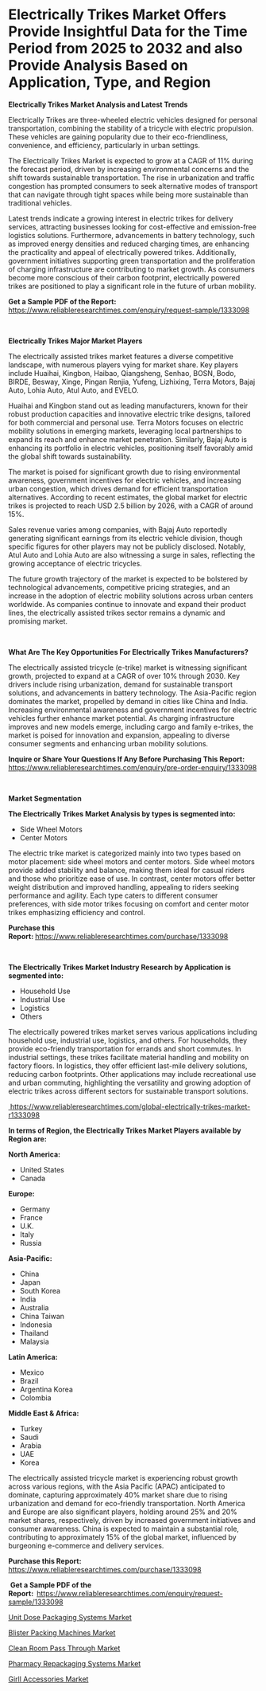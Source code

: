 <p><h1>Electrically Trikes Market Offers Provide Insightful Data for the Time Period from 2025 to 2032 and also Provide Analysis Based on Application, Type, and Region</h1></p><p><strong>Electrically Trikes Market Analysis and Latest Trends</strong></p>
<p><p>Electrically Trikes are three-wheeled electric vehicles designed for personal transportation, combining the stability of a tricycle with electric propulsion. These vehicles are gaining popularity due to their eco-friendliness, convenience, and efficiency, particularly in urban settings. </p><p>The Electrically Trikes Market is expected to grow at a CAGR of 11% during the forecast period, driven by increasing environmental concerns and the shift towards sustainable transportation. The rise in urbanization and traffic congestion has prompted consumers to seek alternative modes of transport that can navigate through tight spaces while being more sustainable than traditional vehicles. </p><p>Latest trends indicate a growing interest in electric trikes for delivery services, attracting businesses looking for cost-effective and emission-free logistics solutions. Furthermore, advancements in battery technology, such as improved energy densities and reduced charging times, are enhancing the practicality and appeal of electrically powered trikes. Additionally, government initiatives supporting green transportation and the proliferation of charging infrastructure are contributing to market growth. As consumers become more conscious of their carbon footprint, electrically powered trikes are positioned to play a significant role in the future of urban mobility.</p></p>
<p><strong>Get a Sample PDF of the Report:&nbsp;</strong> <a href="https://www.reliableresearchtimes.com/enquiry/request-sample/1333098?utm_campaign=2771&utm_medium=2&utm_source=Github&utm_content=ia&utm_term=24032025&utm_id=electrically-trikes">https://www.reliableresearchtimes.com/enquiry/request-sample/1333098</a></p>
<p>&nbsp;</p>
<p><strong>Electrically Trikes Major Market Players</strong></p>
<p><p>The electrically assisted trikes market features a diverse competitive landscape, with numerous players vying for market share. Key players include Huaihai, Kingbon, Haibao, Qiangsheng, Senhao, BOSN, Bodo, BIRDE, Besway, Xinge, Pingan Renjia, Yufeng, Lizhixing, Terra Motors, Bajaj Auto, Lohia Auto, Atul Auto, and EVELO.</p><p>Huaihai and Kingbon stand out as leading manufacturers, known for their robust production capacities and innovative electric trike designs, tailored for both commercial and personal use. Terra Motors focuses on electric mobility solutions in emerging markets, leveraging local partnerships to expand its reach and enhance market penetration. Similarly, Bajaj Auto is enhancing its portfolio in electric vehicles, positioning itself favorably amid the global shift towards sustainability.</p><p>The market is poised for significant growth due to rising environmental awareness, government incentives for electric vehicles, and increasing urban congestion, which drives demand for efficient transportation alternatives. According to recent estimates, the global market for electric trikes is projected to reach USD 2.5 billion by 2026, with a CAGR of around 15%.</p><p>Sales revenue varies among companies, with Bajaj Auto reportedly generating significant earnings from its electric vehicle division, though specific figures for other players may not be publicly disclosed. Notably, Atul Auto and Lohia Auto are also witnessing a surge in sales, reflecting the growing acceptance of electric tricycles.</p><p>The future growth trajectory of the market is expected to be bolstered by technological advancements, competitive pricing strategies, and an increase in the adoption of electric mobility solutions across urban centers worldwide. As companies continue to innovate and expand their product lines, the electrically assisted trikes sector remains a dynamic and promising market.</p></p>
<p>&nbsp;</p>
<p><strong>What Are The Key Opportunities For Electrically Trikes Manufacturers?</strong></p>
<p><p>The electrically assisted tricycle (e-trike) market is witnessing significant growth, projected to expand at a CAGR of over 10% through 2030. Key drivers include rising urbanization, demand for sustainable transport solutions, and advancements in battery technology. The Asia-Pacific region dominates the market, propelled by demand in cities like China and India. Increasing environmental awareness and government incentives for electric vehicles further enhance market potential. As charging infrastructure improves and new models emerge, including cargo and family e-trikes, the market is poised for innovation and expansion, appealing to diverse consumer segments and enhancing urban mobility solutions.</p></p>
<p><strong>Inquire or Share Your Questions If Any Before Purchasing This Report:</strong> <a href="https://www.reliableresearchtimes.com/enquiry/pre-order-enquiry/1333098?utm_campaign=2771&utm_medium=2&utm_source=Github&utm_content=ia&utm_term=24032025&utm_id=electrically-trikes">https://www.reliableresearchtimes.com/enquiry/pre-order-enquiry/1333098</a></p>
<p>&nbsp;</p>
<p><strong>Market Segmentation</strong></p>
<p><strong>The Electrically Trikes Market Analysis by types is segmented into:</strong></p>
<p><ul><li>Side Wheel Motors</li><li>Center Motors</li></ul></p>
<p><p>The electric trike market is categorized mainly into two types based on motor placement: side wheel motors and center motors. Side wheel motors provide added stability and balance, making them ideal for casual riders and those who prioritize ease of use. In contrast, center motors offer better weight distribution and improved handling, appealing to riders seeking performance and agility. Each type caters to different consumer preferences, with side motor trikes focusing on comfort and center motor trikes emphasizing efficiency and control.</p></p>
<p><strong>Purchase this Report:&nbsp;</strong><a href="https://www.reliableresearchtimes.com/purchase/1333098?utm_campaign=2771&utm_medium=2&utm_source=Github&utm_content=ia&utm_term=24032025&utm_id=electrically-trikes">https://www.reliableresearchtimes.com/purchase/1333098</a></p>
<p>&nbsp;</p>
<p><strong>The Electrically Trikes Market Industry Research by Application is segmented into:</strong></p>
<p><ul><li>Household Use</li><li>Industrial Use</li><li>Logistics</li><li>Others</li></ul></p>
<p><p>The electrically powered trikes market serves various applications including household use, industrial use, logistics, and others. For households, they provide eco-friendly transportation for errands and short commutes. In industrial settings, these trikes facilitate material handling and mobility on factory floors. In logistics, they offer efficient last-mile delivery solutions, reducing carbon footprints. Other applications may include recreational use and urban commuting, highlighting the versatility and growing adoption of electric trikes across different sectors for sustainable transport solutions.</p></p>
<p><a href="https://www.reliableresearchtimes.com/global-electrically-trikes-market-r1333098?utm_campaign=2771&utm_medium=2&utm_source=Github&utm_content=ia&utm_term=24032025&utm_id=electrically-trikes">&nbsp;https://www.reliableresearchtimes.com/global-electrically-trikes-market-r1333098</a></p>
<p><strong>In terms of Region, the Electrically Trikes Market Players available by Region are:</strong></p>
<p>
    <p> <strong> North America: </strong>
        <ul>
            <li>United States</li>
            <li>Canada</li>
        </ul>
        </p> 
    <p> <strong> Europe: </strong>
        <ul>
            <li>Germany</li>
            <li>France</li>
            <li>U.K.</li>
            <li>Italy</li>
            <li>Russia</li>
        </ul>
        </p> 
    <p> <strong> Asia-Pacific: </strong>
        <ul>
            <li>China</li>
            <li>Japan</li>
            <li>South Korea</li>
            <li>India</li>
            <li>Australia</li>
            <li>China Taiwan</li>
            <li>Indonesia</li>
            <li>Thailand</li>
            <li>Malaysia</li>
        </ul>
        </p> 
    <p> <strong> Latin America: </strong>
        <ul>
            <li>Mexico</li>
            <li>Brazil</li>
            <li>Argentina Korea</li>
            <li>Colombia</li>
        </ul>
        </p> 
    <p> <strong> Middle East & Africa: </strong>
        <ul>
            <li>Turkey</li>
            <li>Saudi</li>
            <li>Arabia</li>
            <li>UAE</li>
            <li>Korea</li>
        </ul>
    </p>
    </p>
<p><p>The electrically assisted tricycle market is experiencing robust growth across various regions, with the Asia Pacific (APAC) anticipated to dominate, capturing approximately 40% market share due to rising urbanization and demand for eco-friendly transportation. North America and Europe are also significant players, holding around 25% and 20% market shares, respectively, driven by increased government initiatives and consumer awareness. China is expected to maintain a substantial role, contributing to approximately 15% of the global market, influenced by burgeoning e-commerce and delivery services.</p></p>
<p><strong>Purchase this Report: </strong><a href="https://www.reliableresearchtimes.com/purchase/1333098?utm_campaign=2771&utm_medium=2&utm_source=Github&utm_content=ia&utm_term=24032025&utm_id=electrically-trikes">https://www.reliableresearchtimes.com/purchase/1333098</a></p>
<p>&nbsp;<strong>Get a Sample PDF of the Report:&nbsp;&nbsp;</strong><a href="https://www.reliableresearchtimes.com/enquiry/request-sample/1333098?utm_campaign=2771&utm_medium=2&utm_source=Github&utm_content=ia&utm_term=24032025&utm_id=electrically-trikes">https://www.reliableresearchtimes.com/enquiry/request-sample/1333098</a></p>
<p><strong></strong></p>
<p><p><a href="https://www.linkedin.com/pulse/in-depth-unit-dose-packaging-systems-report-industry-0a3lc?utm_campaign=2771&utm_medium=2&utm_source=Github&utm_content=ia&utm_term=24032025&utm_id=electrically-trikes">Unit Dose Packaging Systems Market</a></p><p><a href="https://www.linkedin.com/pulse/evaluating-profitability-blister-packing-machines-market-xccqc?utm_campaign=2771&utm_medium=2&utm_source=Github&utm_content=ia&utm_term=24032025&utm_id=electrically-trikes">Blister Packing Machines Market</a></p><p><a href="https://www.linkedin.com/pulse/technological-insights-growth-trends-clean-room-pass-through-v56tc?utm_campaign=2771&utm_medium=2&utm_source=Github&utm_content=ia&utm_term=24032025&utm_id=electrically-trikes">Clean Room Pass Through Market</a></p><p><a href="https://www.linkedin.com/pulse/pharmacy-repackaging-systems-market-size-analysis-2025-5tn7c?utm_campaign=2771&utm_medium=2&utm_source=Github&utm_content=ia&utm_term=24032025&utm_id=electrically-trikes">Pharmacy Repackaging Systems Market</a></p><p><a href="https://github.com/abuugjetaj/Market-Research-Report-List-1/blob/main/girll-accessories-market.md?utm_campaign=2771&utm_medium=2&utm_source=Github&utm_content=ia&utm_term=24032025&utm_id=electrically-trikes">Girll Accessories Market</a></p></p>